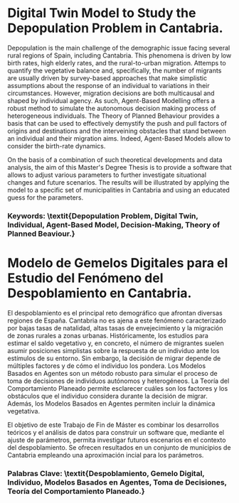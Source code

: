 # Digital Twin Model to Study the Depopulation Problem in Cantabria.

  
Depopulation is the main challenge of the demographic issue facing several rural regions of Spain, including Cantabria. This phenomena is driven by low birth rates, high elderly rates, and the rural-to-urban migration. Attemps to quantify the vegetative balance and, specifically, the number of migrants are usually driven by survey-based approaches that make simplistic assumptions about the response of an individual to variations in their circumstances. However, migration decisions are both multicausal and shaped by individual agency. As such, Agent-Based Modelling offers a robust method to simulate the autonomous decision making process of heterogeneous individuals. The Theory of Planned Behaviour provides a basis that can be used to effectively demystify the push and pull factors of origins and destinations and the interveining obstacles that stand between an individual and their migration aims. Indeed, Agent-Based Models allow to consider the birth-rate dynamics.
    
    
On the basis of a combination of such theoretical developments and data analysis, the aim of this Master's Degree Thesis is to provide a software that allows to adjust various parameters to further investigate situational changes and future scenarios. The results will be illustrated by applying the model to a specific set of municipalities in Cantabria and using an educated guess for the parameters.
    
### Keywords: \textit{Depopulation Problem, Digital Twin, Individual, Agent-Based Model, Decision-Making, Theory of Planned Beaviour.}


# Modelo de Gemelos Digitales para el Estudio del Fenómeno del Despoblamiento en Cantabria.

El despoblamiento es el principal reto demográfico que afrontan diversas regiones de España. Cantabria no es ajena a este fenómeno caracterizado por bajas tasas de natalidad, altas tasas de envejecimiento y la migración de zonas rurales a zonas urbanas. Históricamente, los estudios para estimar el saldo vegetativo y, en concreto, el número de migrantes suelen asumir posiciones simplistas sobre la respuesta de un individuo ante los estímulos de su entorno. Sin embargo, la decisión de migrar depende de múltiples factores y de cómo el individuo los pondera. Los Modelos Basados en Agentes son un método robusto para simular el proceso de toma de decisiones de individuos autónomos y heterogéneos. La Teoría del Comportamiento Planeado permite esclarecer cuáles son los factores y los obstáculos que el individuo considera durante la decisión de migrar. Además, los Modelos Basados en Agentes permiten incluir la dinámica vegetativa.

El objetivo de este Trabajo de Fin de Máster es combinar los desarrollos teóricos y el análisis de datos para construir un software que, mediante el ajuste de parámetros, permita investigar futuros escenarios en el contexto del despoblamiento. Se ofrecen resultados en un conjunto de municipios de Cantabria empleando una aproximación incial para los parámetros.

### Palabras Clave: \textit{Despoblamiento, Gemelo Digital, Individuo, Modelos Basados en Agentes, Toma de Decisiones, Teoría del Comportamiento Planeado.}
